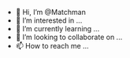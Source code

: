 - 👋 Hi, I’m @Matchman
- 👀 I’m interested in ...
- 🌱 I’m currently learning ...
- 💞️ I’m looking to collaborate on ...
- 📫 How to reach me ...

<!---
Matchma/Matchma is a ✨ special ✨ repository because its `README.md` (this file) appears on your GitHub profile.
You can click the Preview link to take a look at your changes.
--->

